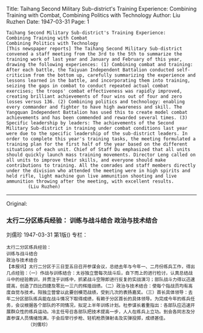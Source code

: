 Title: Taihang Second Military Sub-district's Training Experience: Combining Training with Combat, Combining Politics with Technology
Author: Liu Ruzhen
Date: 1947-03-31
Page: 1

    Taihang Second Military Sub-district's Training Experience:
    Combining Training with Combat
    Combining Politics with Technology
    [This newspaper reports] The Taihang Second Military Sub-district convened a staff meeting from the 3rd to the 5th to summarize the training work of last year and January and February of this year, drawing the following experiences: (1) Combining combat and training: After each battle, the Taiyuan Independent Battalion conducted self-criticism from the bottom up, carefully summarizing the experience and lessons learned in the battle, and incorporating them into training, seizing the gaps in combat to conduct repeated actual combat exercises; the troops' combat effectiveness was rapidly improved, creating brilliant achievements of four wins out of four and zero losses versus 136. (2) Combining politics and technology: enabling every commander and fighter to have high awareness and skill. The Yangquan Independent Battalion has used this to create model combat achievements and has been commended and rewarded several times. (3) Specific leadership by leaders: The achievements of the Second Military Sub-district in training under combat conditions last year were due to the specific leadership of the sub-district leaders. In order to complete this year's training tasks, the meeting formulated a training plan for the first half of the year based on the different situations of each unit. Chief of Staff Du emphasized that all units should quickly launch mass training movements. Director Leng called on all units to improve their skills, and everyone should make contributions to training. All the comrades and staff members directly under the division who attended the meeting were in high spirits and held rifle, light machine gun live ammunition shooting and live ammunition throwing after the meeting, with excellent results.
            (Liu Ruzhen)



<hr /> 

Original: 


### 太行二分区练兵经验：  训练与战斗结合  政治与技术结合
刘儒珍
1947-03-31
第1版()
专栏：

    太行二分区练兵经验：
    训练与战斗结合
    政治与技术结合
    【本报讯】太行二分区于三日至五日召开参谋会议，总结去年与今年一、二月份练兵工作，得出几点经验：（一）作战与训练结合：太谷独立营每次战斗后，自下而上的进行检讨，认真总结战斗中的经验教训，并贯注于训练中，抓紧战斗空隙即进行反复的实战演习；部队战斗力得以迅速提高，创造了四比四捷及零比一三六的辉煌战绩。（二）政治与技术结合：使每个指战员均有高度自觉与技术。阳独立营曾以此要创模范战绩，受到几次的表扬嘉奖。（三）首长具体领导：去年二分区部队练兵能在战斗情况下取得成绩，有赖于分区首长的具体领导。为完成今年的练兵任务，会议根据各个部队的不同情况，拟定上半年训练计划。杜参谋长着重指出：各部队应迅速开展群众性的练兵运动。冷主任号召各部队把技术提高一步，人人在练兵上立功。到会各同志及分直参谋人员情绪饱满，于会后举行步枪、轻机枪质弹射击及实弹投掷，成绩甚佳。
            （刘儒珍）
